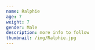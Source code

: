 ```yaml
---
name: Ralphie
age: 7
weight: 7
gender: Male
description: more info to follow
thumbnail: /img/Ralphie.jpg
---
```



